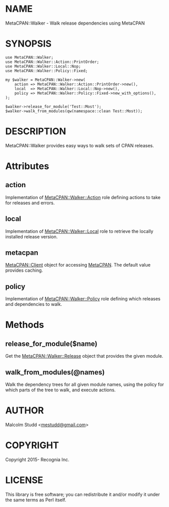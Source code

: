 # NAME

MetaCPAN::Walker - Walk release dependencies using MetaCPAN

# SYNOPSIS

    use MetaCPAN::Walker;
    use MetaCPAN::Walker::Action::PrintOrder;
    use MetaCPAN::Walker::Local::Nop;
    use MetaCPAN::Walker::Policy::Fixed;
    
    my $walker = MetaCPAN::Walker->new(
        action => MetaCPAN::Walker::Action::PrintOrder->new(),
        local  => MetaCPAN::Walker::Local::Nop->new(),
        policy => MetaCPAN::Walker::Policy::Fixed->new_with_options(),
    );
    
    $walker->release_for_module('Test::Most');
    $walker->walk_from_modules(qw(namespace::clean Test::Most));

# DESCRIPTION

MetaCPAN::Walker provides easy ways to walk sets of CPAN releases.

# Attributes

## action

Implementation of [MetaCPAN::Walker::Action](https://metacpan.org/pod/MetaCPAN::Walker::Action) role defining actions to take
for releases and errors.

## local

Implementation of [MetaCPAN::Walker::Local](https://metacpan.org/pod/MetaCPAN::Walker::Local) role to retrieve the locally
installed release version.

## metacpan

[MetaCPAN::Client](https://metacpan.org/pod/MetaCPAN::Client) object for accessing [MetaCPAN](https://metacpan.org/).
The default value provides caching.

## policy

Implementation of [MetaCPAN::Walker::Policy](https://metacpan.org/pod/MetaCPAN::Walker::Policy) role defining which releases
and dependencies to walk.

# Methods

## release\_for\_module($name)

Get the [MetaCPAN::Walker::Release](https://metacpan.org/pod/MetaCPAN::Walker::Release) object that provides the given module.

## walk\_from\_modules(@names)

Walk the dependency trees for all given module names, using the policy for
which parts of the tree to walk, and execute actions.

# AUTHOR

Malcolm Studd &lt;mestudd@gmail.com>

# COPYRIGHT

Copyright 2015- Recognia Inc.

# LICENSE

This library is free software; you can redistribute it and/or modify
it under the same terms as Perl itself.
